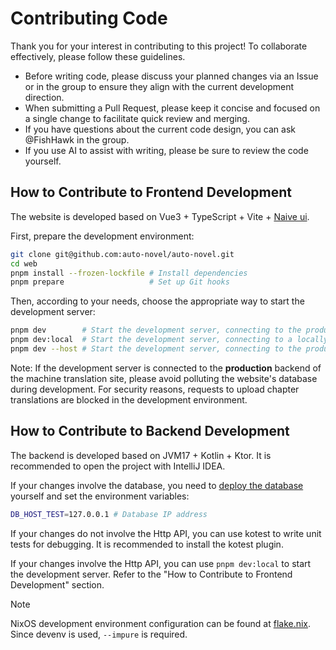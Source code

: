 # Contributing Code

Thank you for your interest in contributing to this project! To collaborate effectively, please follow these guidelines.

- Before writing code, please discuss your planned changes via an Issue or in the group to ensure they align with the current development direction.
- When submitting a Pull Request, please keep it concise and focused on a single change to facilitate quick review and merging.
- If you have questions about the current code design, you can ask @FishHawk in the group.
- If you use AI to assist with writing, please be sure to review the code yourself.

## How to Contribute to Frontend Development

The website is developed based on Vue3 + TypeScript + Vite + [Naive ui](https://www.naiveui.com/zh-CN).

First, prepare the development environment:

```bash
git clone git@github.com:auto-novel/auto-novel.git
cd web
pnpm install --frozen-lockfile # Install dependencies
pnpm prepare                   # Set up Git hooks
```

Then, according to your needs, choose the appropriate way to start the development server:

```bash
pnpm dev        # Start the development server, connecting to the production environment backend server of the machine translation site
pnpm dev:local  # Start the development server, connecting to a locally started backend server at http://localhost:8081
pnpm dev --host # Start the development server, connecting to the production environment backend server of the machine translation site, and allowing LAN access for debugging on mobile phones
```

Note: If the development server is connected to the **production** backend of the machine translation site, please avoid polluting the website's database during development. For security reasons, requests to upload chapter translations are blocked in the development environment.

## How to Contribute to Backend Development

The backend is developed based on JVM17 + Kotlin + Ktor. It is recommended to open the project with IntelliJ IDEA.

If your changes involve the database, you need to [deploy the database](https://github.com/auto-novel/auto-novel/blob/main/README.md#部署) yourself and set the environment variables:

```bash
DB_HOST_TEST=127.0.0.1 # Database IP address
```

If your changes do not involve the Http API, you can use kotest to write unit tests for debugging. It is recommended to install the kotest plugin.

If your changes involve the Http API, you can use `pnpm dev:local` to start the development server. Refer to the "How to Contribute to Frontend Development" section.

> [!NOTE]
> NixOS development environment configuration can be found at [flake.nix](https://gist.github.com/kurikomoe/9dd60f9613e0b8f75c137779d223da4f). Since devenv is used, `--impure` is required.
